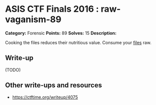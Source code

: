 # ASIS CTF Finals 2016 : raw-vaganism-89

**Category:** Forensic
**Points:** 89
**Solves:** 15
**Description:**

Cooking the files reduces their nutritious value. Consume your [files](raw_veganism.txz) raw.

## Write-up

(TODO)

## Other write-ups and resources

* https://ctftime.org/writeup/4075
